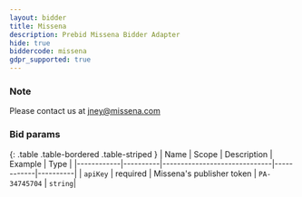 ```yaml
---
layout: bidder
title: Missena
description: Prebid Missena Bidder Adapter
hide: true
biddercode: missena
gdpr_supported: true
---
```


### Note

Please contact us at jney@missena.com

### Bid params

{: .table .table-bordered .table-striped }
| Name       | Scope    | Description                  | Example    | Type     |
|------------|----------|------------------------------|------------|----------|
| `apiKey`   | required | Missena's publisher token  | `PA-34745704`  | `string`|

